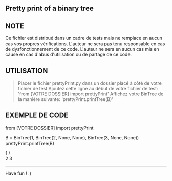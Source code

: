 ## Pretty print of a binary tree

NOTE
----------------------
Ce fichier est distribué dans un cadre de tests mais ne remplace en aucun cas vos propres vérifications.
L'auteur ne sera pas tenu responsable en cas de dysfonctionnement de ce code.
L'auteur ne sera en aucun cas mis en cause en cas d'abus d'utilisation ou de partage de ce code.

UTILISATION
----------------------
> Placer le fichier prettyPrint.py dans un dossier placé à côté de votre fichier de test
> Ajoutez cette ligne au début de votre fichier de test: 'from [VOTRE DOSSIER] import prettyPrint'
> Affichez votre BinTree de la manière suivante: 'prettyPrint.printTree(B)'

EXEMPLE DE CODE
----------------------
from [VOTRE DOSSIER] import prettyPrint

B = BinTree(1, BinTree(2, None, None), BinTree(3, None, None))
prettyPrint.printTree(B)

>>>>
 1
/ \
2 3

----------------------
Have fun ! :)
